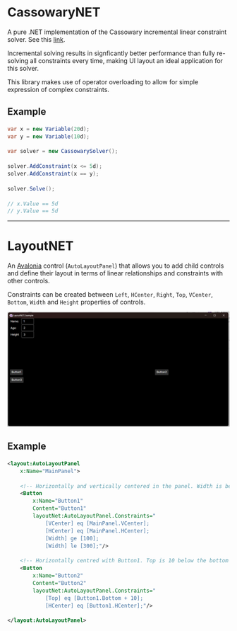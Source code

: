 # CassowaryNET

A pure .NET implementation of the Cassowary incremental linear constraint solver.
See this [link](http://constraints.cs.washington.edu/cassowary/).

Incremental solving results in signficantly better performance than fully 
re-solving all constraints every time, making UI layout an ideal application
for this solver.

This library makes use of operator overloading to allow for simple expression
of complex constraints.


## Example

```csharp
var x = new Variable(20d);
var y = new Variable(10d);

var solver = new CassowarySolver();
    
solver.AddConstraint(x <= 5d);
solver.AddConstraint(x == y);

solver.Solve();
    
// x.Value == 5d
// y.Value == 5d
```


---


# LayoutNET

An [Avalonia](https://github.com/AvaloniaUI/Avalonia) control (`AutoLayoutPanel`) that allows you to add child controls and define 
their layout in terms of linear relationships and constraints with other controls.

Constraints can be created between `Left`, `HCenter`, `Right`, `Top`, `VCenter`, `Bottom`, 
`Width` and `Height` properties of controls.


![Example](images/LayoutNET.Example.png)

## Example

```xml
<layout:AutoLayoutPanel
    x:Name="MainPanel">
        
    <!-- Horizontally and vertically centered in the panel. Width is between 100 and 300. -->
    <Button 
        x:Name="Button1"
        Content="Button1"
        layoutNet:AutoLayoutPanel.Constraints="
            [VCenter] eq [MainPanel.VCenter];
            [HCenter] eq [MainPanel.HCenter];
            [Width] ge [100];
            [Width] le [300];"/>

    <!-- Horizontally centred with Button1. Top is 10 below the bottom of Button1. -->
    <Button 
        x:Name="Button2"
        Content="Button2"
        layoutNet:AutoLayoutPanel.Constraints="
            [Top] eq [Button1.Bottom + 10];
            [HCenter] eq [Button1.HCenter];"/>

</layout:AutoLayoutPanel>
```
